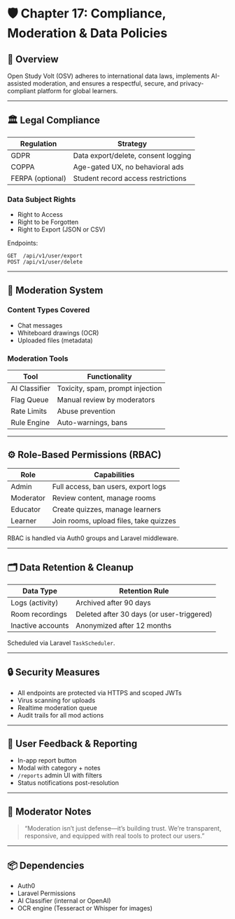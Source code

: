 # 🛡️ Chapter 17: Compliance, Moderation & Data Policies

## 🎯 Overview

Open Study Volt (OSV) adheres to international data laws, implements AI-assisted moderation, and ensures a respectful, secure, and privacy-compliant platform for global learners.

---

## 🏛️ Legal Compliance

| Regulation       | Strategy                            |
|------------------|-------------------------------------|
| GDPR             | Data export/delete, consent logging |
| COPPA            | Age-gated UX, no behavioral ads     |
| FERPA (optional) | Student record access restrictions  |

### Data Subject Rights

- Right to Access
- Right to be Forgotten
- Right to Export (JSON or CSV)

Endpoints:
```http
GET  /api/v1/user/export
POST /api/v1/user/delete
```

---

## 🧼 Moderation System

### Content Types Covered
- Chat messages
- Whiteboard drawings (OCR)
- Uploaded files (metadata)

### Moderation Tools

| Tool          | Functionality                    |
|---------------|----------------------------------|
| AI Classifier | Toxicity, spam, prompt injection |
| Flag Queue    | Manual review by moderators      |
| Rate Limits   | Abuse prevention                 |
| Rule Engine   | Auto-warnings, bans              |

---

## ⚙️ Role-Based Permissions (RBAC)

| Role      | Capabilities                           |
|-----------|----------------------------------------|
| Admin     | Full access, ban users, export logs    |
| Moderator | Review content, manage rooms           |
| Educator  | Create quizzes, manage learners        |
| Learner   | Join rooms, upload files, take quizzes |

RBAC is handled via Auth0 groups and Laravel middleware.

---

## 🗂️ Data Retention & Cleanup

| Data Type         | Retention Rule                            |
|-------------------|-------------------------------------------|
| Logs (activity)   | Archived after 90 days                    |
| Room recordings   | Deleted after 30 days (or user-triggered) |
| Inactive accounts | Anonymized after 12 months                |

Scheduled via Laravel `TaskScheduler`.

---

## 🔒 Security Measures

- All endpoints are protected via HTTPS and scoped JWTs
- Virus scanning for uploads
- Realtime moderation queue
- Audit trails for all mod actions

---

## 📢 User Feedback & Reporting

- In-app report button
- Modal with category + notes
- `/reports` admin UI with filters
- Status notifications post-resolution

---

## 🧠 Moderator Notes

> “Moderation isn’t just defense—it’s building trust. We’re transparent, responsive, and equipped with real tools to protect our users.”

---

## 📦 Dependencies

- Auth0
- Laravel Permissions
- AI Classifier (internal or OpenAI)
- OCR engine (Tesseract or Whisper for images)
